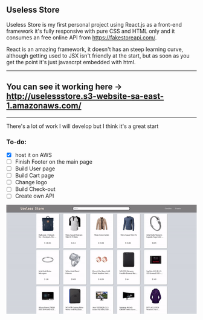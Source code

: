 Useless Store
---

Useless Store is my first personal project using React.js as a front-end framework
it's fully responsive with pure CSS and HTML only and it consumes an free online API
from https://fakestoreapi.com/.

React is an amazing framework, it doesn't has an steep learning curve, although getting
used to JSX isn't friendly at the start, but as soon as you get the point it's just 
javascrpt embedded with html. 


---

## You can see it working here -> http://uselessstore.s3-website-sa-east-1.amazonaws.com/

---
There's a lot of work I will develop but I think it's a great start


### To-do:
- [x] host it on AWS
- [ ] Finish Footer on the main page
- [ ] Build User page
- [ ] Build Cart page
- [ ] Change logo
- [ ] Build Check-out
- [ ] Create own API

![](uselessStore.gif)
